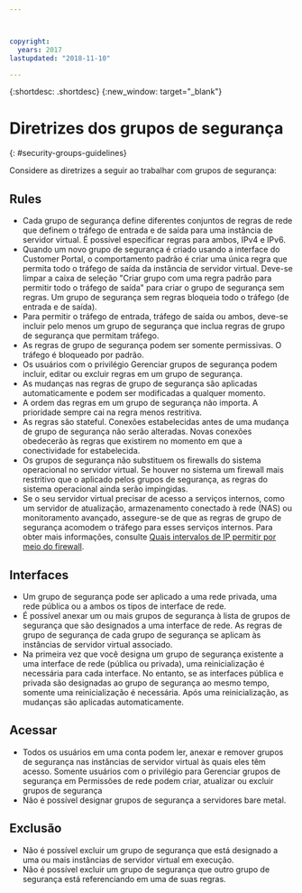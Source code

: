 ```yaml
---



copyright:
  years: 2017
lastupdated: "2018-11-10"

---
```


{:shortdesc: .shortdesc}
{:new_window: target="_blank"}

# Diretrizes dos grupos de segurança
{: #security-groups-guidelines}

Considere as diretrizes a seguir ao trabalhar com grupos de segurança:

## Rules

* Cada grupo de segurança define diferentes conjuntos de regras de rede que definem o tráfego de entrada e de saída para uma instância de servidor virtual. É possível especificar regras para ambos, IPv4 e IPv6.
* Quando um novo grupo de segurança é criado usando a interface do Customer Portal, o comportamento padrão é criar uma única regra que permita todo o tráfego de saída da instância de servidor virtual. Deve-se limpar a caixa de seleção "Criar grupo com uma regra padrão para permitir todo o tráfego de saída" para criar o grupo de segurança sem regras. Um grupo de segurança sem regras bloqueia todo o tráfego (de entrada e de saída).
* Para permitir o tráfego de entrada, tráfego de saída ou ambos, deve-se incluir pelo menos um grupo de segurança que inclua regras de grupo de segurança que permitam tráfego.
* As regras de grupo de segurança podem ser somente permissivas. O tráfego é bloqueado por padrão.
* Os usuários com o privilégio Gerenciar grupos de segurança podem incluir, editar ou excluir regras em um grupo de segurança.
* As mudanças nas regras de grupo de segurança são aplicadas automaticamente e podem ser modificadas a qualquer momento.
* A ordem das regras em um grupo de segurança não importa. A prioridade sempre cai na regra menos restritiva.
* As regras são stateful. Conexões estabelecidas antes de uma mudança de grupo de segurança não serão alteradas. Novas conexões obedecerão às regras que existirem no momento em que a conectividade for estabelecida.
* Os grupos de segurança não substituem os firewalls do sistema operacional no servidor virtual. Se houver no sistema um firewall mais restritivo que o aplicado pelos grupos de segurança, as regras do sistema operacional ainda serão impingidas.
* Se o seu servidor virtual precisar de acesso a serviços internos, como um servidor de atualização, armazenamento conectado à rede (NAS) ou monitoramento avançado, assegure-se de que as regras de grupo de segurança acomodem o tráfego para esses serviços internos. Para obter mais informações, consulte [Quais intervalos de IP permitir por meio do firewall](/docs/infrastructure/hardware-firewall-dedicated?topic=hardware-firewall-dedicated-ibm-cloud-ip-ranges).

## Interfaces

* Um grupo de segurança pode ser aplicado a uma rede privada, uma rede pública ou a ambos os tipos de interface de rede.
* É possível anexar um ou mais grupos de segurança à lista de grupos de segurança que são designados a uma interface de rede. As regras de grupo de segurança de cada grupo de segurança se aplicam às instâncias de servidor virtual associado.
* Na primeira vez que você designa um grupo de segurança existente a uma interface de rede (pública ou privada), uma reinicialização é necessária para cada interface.  No entanto, se as interfaces pública e privada são designadas ao grupo de segurança ao mesmo tempo, somente uma reinicialização é necessária.  Após uma reinicialização, as mudanças são aplicadas automaticamente.

## Acessar

* Todos os usuários em uma conta podem ler, anexar e remover grupos de segurança nas instâncias de servidor virtual às quais eles têm acesso. Somente usuários com o privilégio para Gerenciar grupos de segurança em Permissões de rede podem criar, atualizar ou excluir grupos de segurança
* Não é possível designar grupos de segurança a servidores bare metal.

## Exclusão

* Não é possível excluir um grupo de segurança que está designado a uma ou mais instâncias de servidor virtual em execução.
* Não é possível excluir um grupo de segurança que outro grupo de segurança está referenciando em uma de suas regras.
